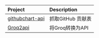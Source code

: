 |Project|Description|
|:--|:--|
|[githubchart-api](https://github.com/2016rshah/githubchart-api)|抓取GitHub 贡献表|
|[Groq2api](https://github.com/Star-Studio-Develop/Groq2API)|将Groq转换为API|

